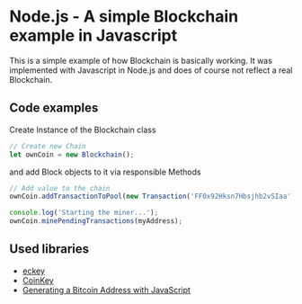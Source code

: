 # Node.js - A simple Blockchain example in Javascript

This is a simple example of how Blockchain is basically working.
It was implemented with Javascript in Node.js and does of course not reflect a real Blockchain.


## Code examples

Create Instance of the Blockchain class

```javascript
// Create new Chain
let ownCoin = new Blockchain();
```
and add Block objects to it via responsible Methods

```javascript
// Add value to the chain
ownCoin.addTransactionToPool(new Transaction('FF0x92Hksn7Hbsjhb2vSIaa', 'FF0x09jDbnkai2hULVlskjj', '0.5'));

console.log('Starting the miner...');
ownCoin.minePendingTransactions(myAddress);
```

## Used libraries

* [eckey](http://cryptocoinjs.com/modules/currency/eckey/)
* [CoinKey](https://github.com/cryptocoinjs/coinkey)
* [Generating a Bitcoin Address with JavaScript](http://procbits.com/2013/08/27/generating-a-bitcoin-address-with-javascript)
